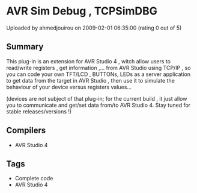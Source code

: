 # AVR Sim Debug , TCPSimDBG

Uploaded by ahmedjouirou on 2009-02-01 06:35:00 (rating 0 out of 5)

## Summary

This plug-in is an extension for AVR Studio 4 , witch allow users to read/write registers , get information ,... from AVR Studio using TCP/IP , so you can code your own TFT/LCD , BUTTONs, LEDs as a server application to get data from the target in AVR Studio , then use it to simulate the behaviour of your device versus registers values...


(devices are not subject of that plug-in; for the current build , it just allow you to communicate and get/set data from/to AVR Studio 4. Stay tuned for stable releases/versions !)

## Compilers

- AVR Studio 4

## Tags

- Complete code
- AVR Studio 4
